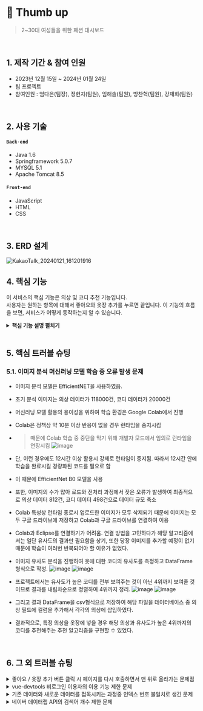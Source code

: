 # :pushpin: Thumb up
> 2~30대 여성들을 위한 패션 대시보드 


</br>

## 1. 제작 기간 & 참여 인원
- 2023년 12월 15일 ~ 2024년 01월 24일
- 팀 프로젝트
- 참여인원 : 엄다은(팀장), 정현지(팀원), 임해솔(팀원), 방찬혁(팀원), 강재희(팀원)

</br>

## 2. 사용 기술
#### `Back-end`
  - Java 1.6
  - Springframework 5.0.7
  - MYSQL 5.1
  - Apache Tomcat 8.5


#### `Front-end`
  - JavaScript
  - HTML
  - CSS

</br>

## 3. ERD 설계
![KakaoTalk_20240121_161201916](https://github.com/2023-SMHRD-IS-AI1/RepoUp/assets/153901365/75738182-5d4c-4156-bafe-f7d8ecc331d8)

## 4. 핵심 기능
이 서비스의 핵심 기능은 의상 및 코디 추천 기능입니다.  
사용자는 원하는 항목에 대해서 좋아요와 옷장 추가를 누르면 끝입니다.
이 기능의 흐름을 보면, 서비스가 어떻게 동작하는지 알 수 있습니다.  

<details>
<summary><b>핵심 기능 설명 펼치기</b></summary>
<div markdown="1">

### 4.1. 전체 흐름
![](https://zuminternet.github.io/images/portal/post/2019-04-22-ZUM-Pilot-integer/flow1.png)

### 4.2. 사용자 요청
![](https://zuminternet.github.io/images/portal/post/2019-04-22-ZUM-Pilot-integer/flow_vue.png)

- **URL 정규식 체크** :pushpin: [코드 확인](https://github.com/JungHyung2/gitio.io/blob/95b4c4f06a2a5a74a00f81a3c3fcc003c994725f/index.html#L15C8-L15C26)
  - Vue.js로 렌더링된 화면단에서, 사용자가 등록을 시도한 URL의 모양새를 정규식으로 확인합니다.
  - URL의 모양새가 아닌 경우, 에러 메세지를 띄웁니다.

- **Axios 비동기 요청** :pushpin: [코드 확인]()
  - URL의 모양새인 경우, 컨텐츠를 등록하는 POST 요청을 비동기로 날립니다.

### 4.3. Controller

![](https://zuminternet.github.io/images/portal/post/2019-04-22-ZUM-Pilot-integer/flow_controller.png)

- **요청 처리** :pushpin: [코드 확인](https://github.com/2023-SMHRD-KDT-IOT-4/Repo/blob/94e1b3a93c48cc3fdb51d4468de151930705faa6/Middle_project12/src/main/webapp/WEB-INF/views/BoardContent.jsp#L20)
  - Controller에서는 요청을 화면단에서 넘어온 요청을 받고, Service 계층에 로직 처리를 위임합니다.

- **결과 응답** :pushpin: [코드 확인]()
  - Service 계층에서 넘어온 로직 처리 결과(메세지)를 화면단에 응답해줍니다.

### 4.4. Service

![](https://zuminternet.github.io/images/portal/post/2019-04-22-ZUM-Pilot-integer/flow_service1.png)

- **Http 프로토콜 추가 및 trim()** :pushpin: [코드 확인]()
  - 사용자가 URL 입력 시 Http 프로토콜을 생략하거나 공백을 넣은 경우,  
  올바른 URL이 될 수 있도록 Http 프로토콜을 추가해주고, 공백을 제거해줍니다.

- **URL 접속 확인** :pushpin: [코드 확인]()
  - 화면단에서 모양새만 확인한 URL이 실제 리소스로 연결되는지 HttpUrlConnection으로 테스트합니다.
  - 이 때, 빠른 응답을 위해 Request Method를 GET이 아닌 HEAD를 사용했습니다.
  - (HEAD 메소드는 GET 메소드의 응답 결과의 Body는 가져오지 않고, Header만 확인하기 때문에 GET 메소드에 비해 응답속도가 빠릅니다.)

  ![](https://zuminternet.github.io/images/portal/post/2019-04-22-ZUM-Pilot-integer/flow_service2.png)

- **Jsoup 이미지, 제목 파싱** :pushpin: [코드 확인]()
  - URL 접속 확인결과 유효하면 Jsoup을 사용해서 입력된 URL의 이미지와 제목을 파싱합니다.
  - 이미지는 Open Graphic Tag를 우선적으로 파싱하고, 없을 경우 첫 번째 이미지와 제목을 파싱합니다.
  - 컨텐츠에 이미지가 없을 경우, 미리 설정해둔 기본 이미지를 사용하고, 제목이 없을 경우 생략합니다.


### 4.5. Repository

![](https://zuminternet.github.io/images/portal/post/2019-04-22-ZUM-Pilot-integer/flow_repo.png)

- **컨텐츠 저장** :pushpin: [코드 확인]()
  - URL 유효성 체크와 이미지, 제목 파싱이 끝난 컨텐츠는 DB에 저장합니다.
  - 저장된 컨텐츠는 다시 Repository - Service - Controller를 거쳐 화면단에 송출됩니다.

</div>
</details>

</br>

## 5. 핵심 트러블 슈팅
### 5.1. 이미지 분석 머신러닝 모델 학습 중 오류 발생 문제
- 이미지 분석 모델은 EfficientNET을 사용하였음.

- 초기 분석 이미지는 의상 데이터가 118000건, 코디 데이터가 20000건

- 머신러닝 모델 활용의 용이성을 위하여 학습 환경은 Google Colab에서 진행

- Colab은 정책상 약 10분 이상 반응이 없을 경우 런타임을 중지시킴
- > 때문에 Colab 학습 중 중단을 막기 위해 개발자 모드에서 임의로 런타임을 연장시킴
  ![image](https://github.com/2023-SMHRD-IS-AI1/RepoUp/assets/148600254/2e6c31c7-6778-42e4-9260-ae300fe8a8b5)
- 단, 이런 경우에도 12시간 이상 활용시 강제로 런타임이 중지됨. 따라서 12시간 안에 학습을 완료시킬 경량화된 코드를 필요로 함

- 이 때문에 EfficientNet B0 모델을 사용
  
- 또한, 이미지의 수가 많아 로드와 전처리 과정에서 잦은 오류가 발생하여 최종적으로 의상 데이터 812건, 코디 데이터 498건으로 데이터 규모 축소

- Colab 특성상 런타임 종료시 업로드한 이미지가 모두 삭제되기 때문에 이미지는 모두 구글 드라이브에 저장하고 Colab과 구글 드라이브를 연결하여 이용


- Colab과 Eclipse를 연결하기가 어려움. 연결 방법을 고민하다가 해당 알고리즘에서는 일단 유사도의 결과만 필요함을 상기,
또한 당장 이미지를 추가할 예정이 없기 때문에 학습이 여러번 반복되어야 할 이유가 없었다.

- 이미지 유사도 분석을 진행하여 옷에 대한 코디의 유사도를 측정하고 DataFrame 형식으로 작성. 
![image](https://github.com/2023-SMHRD-IS-AI1/RepoUp/assets/148600254/73b681bc-1f12-4bf9-9dc2-c20f4a5d4f20)
![image](https://github.com/2023-SMHRD-IS-AI1/RepoUp/assets/148600254/28783a12-eb48-4bc3-b9b6-f5a227b74e93)

- 프로젝트에서는 유사도가 높은 코디를 전부 보여주는 것이 아닌 4위까지 보여줄 것이므로 결과를 내림차순으로 정렬하여 4위까지 정리.
![image](https://github.com/2023-SMHRD-IS-AI1/RepoUp/assets/148600254/a4d99e53-e001-4cf8-938f-9019303e8cbc)
![image](https://github.com/2023-SMHRD-IS-AI1/RepoUp/assets/148600254/775841fb-a3e0-4fd9-ad3c-d615f6e0f782)

- 그리고 결과 DataFrame을 csv형식으로 저장하여 해당 파일을 데이터베이스 중 의상 필드에 컬럼을 추가해서 각각의 의상에 삽입하였다.

- 결과적으로, 특정 의상을 옷장에 넣을 경우 해당 의상과 유사도가 높은 4위까지의 코디를 추천해주는 추천 알고리즘을 구현할 수 있었다.


</br>

## 6. 그 외 트러블 슈팅
<details>
<summary>좋아요 / 옷장 추가 버튼 클릭 시 페이지를 다시 호출하면서 맨 위로 올라가는 문제점</summary>
<div markdown="1">

- Ajax를 활용하여 비동기화 방식으로 전환하여 버튼 클릭시 페이지가 바로 새로고침 되는 것을 막음
- ![image](https://github.com/2023-SMHRD-IS-AI1/RepoUp/assets/148600254/3c99ae12-65b5-4309-aa3c-22cf0196071b)

</div>
</details>

<details>
<summary>vue-devtools 비로그인 이용자의 이용 기능 제한 문제</summary>
<div markdown="1">
  
  - alert 기능을 사용하여 비로그인 사용자의 접근을 제한
  - ![image](https://github.com/2023-SMHRD-IS-AI1/RepoUp/assets/148600254/5ffc2d09-d950-43dd-a1ac-3612388ff948)
  
</div>
</details>

<details>
<summary>기존 데이터와 새로운 데이터를 접목시키는 과정중 인덱스 번호 불일치로 생긴 문제</summary>
<div markdown="1">
  
  - 기존 데이터중 제거된 행이 존재하여 DB상 없는 인덱스 번호 존재함. 
  - 또한 DB에 입력시 해당 데이터와 동일한 길이의 데이터를 동일한 인덱스번호를 통해 추가해야 되기 때문에 데이터의 길이 및 내용 확인 필요.
  - DB에서 기존 데이터의 인덱스 번호만 꺼내와서 배열로 만들고 해당 배열을 통해 새로운 데이터를 정제하려고 하였으나 배열이 튜플 형식으로 되어있어 사용이 어려웠음.
  - 튜플로 된 배열에서 값을 하나씩 꺼내와 리스트로 제작 후 해당 리스트를 통해 새로운 데이터 정제, DB에 추가함.
  
</div>
</details>

<details>
<summary> 네이버 데이터랩 API의 검색어 개수 제한 문제 </summary>
<div markdown="1">
  
  - 네이버 데이터랩에서 인기 검색어를 10위까지 요청하여 그래프로 제시하려고 하였으나 네이버 데이터랩 API의 검색어 갯수 제한은 5개.
  - 또한 검색량 자체를 제공하는 것이 아닌 5개중 가장 높은 검색어를 기준으로 하여 퍼센티지(%)로 제시하는 방식

![image](https://github.com/2023-SMHRD-IS-AI1/RepoUp/assets/148600254/f8d8c9e0-5b1d-480c-9b0f-3b3aa11e2e34)

  - 따라서 10개의 검색어 중 1위를 제외하고 3개의 조합으로 나누어 요청 자체를 3번 진행했으며 세 번의 요청 모두 API요청값에 1위인 검색어를 모두 포함하여 상대비율을 고정시켰다.
  - 결과적으로 1위 검색어를 100% 기준으로 타 검색어들의 검색량 비율을 알 수 있었고, 해당 데이터를 시각화하였다. 
  
</div>
</details>

    
</br>


